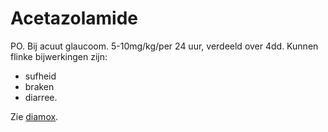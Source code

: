 # Acetazolamide

PO. Bij acuut glaucoom. 5-10mg/kg/per 24 uur, verdeeld over 4dd. Kunnen flinke bijwerkingen zijn:

- sufheid
- braken
- diarree.

Zie [diamox](/medicine/diamox).

